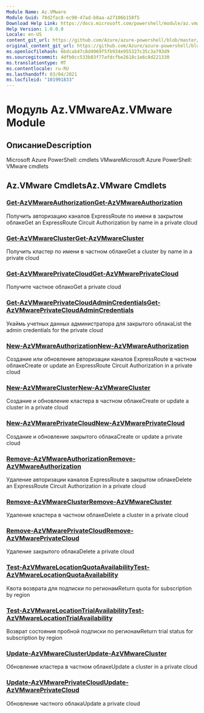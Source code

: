 ```yaml
---
Module Name: Az.VMware
Module Guid: 78d2fac8-ec90-47ad-b8aa-a27106b158f5
Download Help Link: https://docs.microsoft.com/powershell/module/az.vmware
Help Version: 1.0.0.0
Locale: en-US
content_git_url: https://github.com/Azure/azure-powershell/blob/master/src/VMware/help/Az.VMware.md
original_content_git_url: https://github.com/Azure/azure-powershell/blob/master/src/VMware/help/Az.VMware.md
ms.openlocfilehash: 6bdcab47c8d4969f5fb934e955327c35c3a793d9
ms.sourcegitcommit: 4dfb0cc533b83f77afdcfbe2618c1e6c8d221330
ms.translationtype: MT
ms.contentlocale: ru-RU
ms.lasthandoff: 03/04/2021
ms.locfileid: "101991833"
---
```

# <span data-ttu-id="28e1f-101">Модуль Az.VMware</span><span class="sxs-lookup"><span data-stu-id="28e1f-101">Az.VMware Module</span></span>
## <span data-ttu-id="28e1f-102">Описание</span><span class="sxs-lookup"><span data-stu-id="28e1f-102">Description</span></span>
<span data-ttu-id="28e1f-103">Microsoft Azure PowerShell: cmdlets VMware</span><span class="sxs-lookup"><span data-stu-id="28e1f-103">Microsoft Azure PowerShell: VMware cmdlets</span></span>

## <span data-ttu-id="28e1f-104">Az.VMware Cmdlets</span><span class="sxs-lookup"><span data-stu-id="28e1f-104">Az.VMware Cmdlets</span></span>
### [<span data-ttu-id="28e1f-105">Get-AzVMwareAuthorization</span><span class="sxs-lookup"><span data-stu-id="28e1f-105">Get-AzVMwareAuthorization</span></span>](Get-AzVMwareAuthorization.md)
<span data-ttu-id="28e1f-106">Получить авторизацию каналов ExpressRoute по имени в закрытом облаке</span><span class="sxs-lookup"><span data-stu-id="28e1f-106">Get an ExpressRoute Circuit Authorization by name in a private cloud</span></span>

### [<span data-ttu-id="28e1f-107">Get-AzVMwareCluster</span><span class="sxs-lookup"><span data-stu-id="28e1f-107">Get-AzVMwareCluster</span></span>](Get-AzVMwareCluster.md)
<span data-ttu-id="28e1f-108">Получить кластер по имени в частном облаке</span><span class="sxs-lookup"><span data-stu-id="28e1f-108">Get a cluster by name in a private cloud</span></span>

### [<span data-ttu-id="28e1f-109">Get-AzVMwarePrivateCloud</span><span class="sxs-lookup"><span data-stu-id="28e1f-109">Get-AzVMwarePrivateCloud</span></span>](Get-AzVMwarePrivateCloud.md)
<span data-ttu-id="28e1f-110">Получите частное облако</span><span class="sxs-lookup"><span data-stu-id="28e1f-110">Get a private cloud</span></span>

### [<span data-ttu-id="28e1f-111">Get-AzVMwarePrivateCloudAdminCredentials</span><span class="sxs-lookup"><span data-stu-id="28e1f-111">Get-AzVMwarePrivateCloudAdminCredentials</span></span>](Get-AzVMwarePrivateCloudAdminCredentials.md)
<span data-ttu-id="28e1f-112">Укаймь учетных данных администратора для закрытого облака</span><span class="sxs-lookup"><span data-stu-id="28e1f-112">List the admin credentials for the private cloud</span></span>

### [<span data-ttu-id="28e1f-113">New-AzVMwareAuthorization</span><span class="sxs-lookup"><span data-stu-id="28e1f-113">New-AzVMwareAuthorization</span></span>](New-AzVMwareAuthorization.md)
<span data-ttu-id="28e1f-114">Создание или обновление авторизации каналов ExpressRoute в частном облаке</span><span class="sxs-lookup"><span data-stu-id="28e1f-114">Create or update an ExpressRoute Circuit Authorization in a private cloud</span></span>

### [<span data-ttu-id="28e1f-115">New-AzVMwareCluster</span><span class="sxs-lookup"><span data-stu-id="28e1f-115">New-AzVMwareCluster</span></span>](New-AzVMwareCluster.md)
<span data-ttu-id="28e1f-116">Создание и обновление кластера в частном облаке</span><span class="sxs-lookup"><span data-stu-id="28e1f-116">Create or update a cluster in a private cloud</span></span>

### [<span data-ttu-id="28e1f-117">New-AzVMwarePrivateCloud</span><span class="sxs-lookup"><span data-stu-id="28e1f-117">New-AzVMwarePrivateCloud</span></span>](New-AzVMwarePrivateCloud.md)
<span data-ttu-id="28e1f-118">Создание и обновление закрытого облака</span><span class="sxs-lookup"><span data-stu-id="28e1f-118">Create or update a private cloud</span></span>

### [<span data-ttu-id="28e1f-119">Remove-AzVMwareAuthorization</span><span class="sxs-lookup"><span data-stu-id="28e1f-119">Remove-AzVMwareAuthorization</span></span>](Remove-AzVMwareAuthorization.md)
<span data-ttu-id="28e1f-120">Удаление авторизации каналов ExpressRoute в закрытом облаке</span><span class="sxs-lookup"><span data-stu-id="28e1f-120">Delete an ExpressRoute Circuit Authorization in a private cloud</span></span>

### [<span data-ttu-id="28e1f-121">Remove-AzVMwareCluster</span><span class="sxs-lookup"><span data-stu-id="28e1f-121">Remove-AzVMwareCluster</span></span>](Remove-AzVMwareCluster.md)
<span data-ttu-id="28e1f-122">Удаление кластера в частном облаке</span><span class="sxs-lookup"><span data-stu-id="28e1f-122">Delete a cluster in a private cloud</span></span>

### [<span data-ttu-id="28e1f-123">Remove-AzVMwarePrivateCloud</span><span class="sxs-lookup"><span data-stu-id="28e1f-123">Remove-AzVMwarePrivateCloud</span></span>](Remove-AzVMwarePrivateCloud.md)
<span data-ttu-id="28e1f-124">Удаление закрытого облака</span><span class="sxs-lookup"><span data-stu-id="28e1f-124">Delete a private cloud</span></span>

### [<span data-ttu-id="28e1f-125">Test-AzVMwareLocationQuotaAvailability</span><span class="sxs-lookup"><span data-stu-id="28e1f-125">Test-AzVMwareLocationQuotaAvailability</span></span>](Test-AzVMwareLocationQuotaAvailability.md)
<span data-ttu-id="28e1f-126">Квота возврата для подписки по регионам</span><span class="sxs-lookup"><span data-stu-id="28e1f-126">Return quota for subscription by region</span></span>

### [<span data-ttu-id="28e1f-127">Test-AzVMwareLocationTrialAvailability</span><span class="sxs-lookup"><span data-stu-id="28e1f-127">Test-AzVMwareLocationTrialAvailability</span></span>](Test-AzVMwareLocationTrialAvailability.md)
<span data-ttu-id="28e1f-128">Возврат состояния пробной подписки по регионам</span><span class="sxs-lookup"><span data-stu-id="28e1f-128">Return trial status for subscription by region</span></span>

### [<span data-ttu-id="28e1f-129">Update-AzVMwareCluster</span><span class="sxs-lookup"><span data-stu-id="28e1f-129">Update-AzVMwareCluster</span></span>](Update-AzVMwareCluster.md)
<span data-ttu-id="28e1f-130">Обновление кластера в частном облаке</span><span class="sxs-lookup"><span data-stu-id="28e1f-130">Update a cluster in a private cloud</span></span>

### [<span data-ttu-id="28e1f-131">Update-AzVMwarePrivateCloud</span><span class="sxs-lookup"><span data-stu-id="28e1f-131">Update-AzVMwarePrivateCloud</span></span>](Update-AzVMwarePrivateCloud.md)
<span data-ttu-id="28e1f-132">Обновление частного облака</span><span class="sxs-lookup"><span data-stu-id="28e1f-132">Update a private cloud</span></span>

